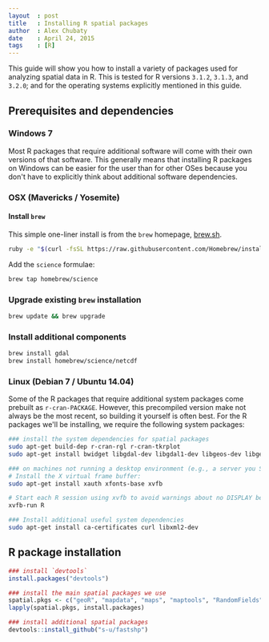 ```yaml
---
layout  : post
title   : Installing R spatial packages
author  : Alex Chubaty
date    : April 24, 2015
tags    : [R]
---
```


This guide will show you how to install a variety of packages used for analyzing spatial data in R.
This is tested for R versions `3.1.2`, `3.1.3`, and `3.2.0`; and for the operating systems explicitly mentioned in this guide.

## Prerequisites and dependencies

### Windows 7

Most R packages that require additional software will come with their own versions of that software.
This generally means that installing R packages on Windows can be easier for the user than for other OSes because you don't have to explicitly think about additional software dependencies.

### OSX (Mavericks / Yosemite)

#### Install `brew`

This simple one-liner install is from the `brew` homepage, [brew.sh](http://brew.sh).

```bash
ruby -e "$(curl -fsSL https://raw.githubusercontent.com/Homebrew/install/master/install)"
```

Add the `science` formulae:

```bash
brew tap homebrew/science
```

### Upgrade existing `brew` installation

```bash
brew update && brew upgrade
```
	
### Install additional components

```bash
brew install gdal
brew install homebrew/science/netcdf
```

### Linux (Debian 7 / Ubuntu 14.04)

Some of the R packages that require additional system packages come prebuilt as `r-cran-PACKAGE`.
However, this precompiled version make not always be the most recent, so building it yourself is often best.
For the R packages we'll be installing, we require the following system packages:

```bash
### install the system dependencies for spatial packages
sudo apt-get build-dep r-cran-rgl r-cran-tkrplot
sudo apt-get install bwidget libgdal-dev libgdal1-dev libgeos-dev libgeos++-dev libgsl0-dev libproj-dev libspatialite-dev netcdf-bin

### on machines not running a desktop environment (e.g., a server you SSH into):
# Install the X virtual frame buffer:
sudo apt-get install xauth xfonts-base xvfb

# Start each R session using xvfb to avoid warnings about no DISPLAY being set:
xvfb-run R

### Install additional useful system dependencies
sudo apt-get install ca-certificates curl libxml2-dev
```

## R package installation

```r
### install `devtools`
install.packages("devtools")

### install the main spatial packages we use
spatial.pkgs <- c("geoR", "mapdata", "maps", "maptools", "RandomFields", "plotKML", "rgdal", "rgeos", "shapefiles", "sp", "spatstat", "raster", "rts")
lapply(spatial.pkgs, install.packages)

### install additional spatial packages
devtools::install_github("s-u/fastshp")
```
